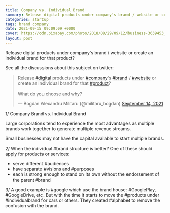 ```yaml
---
title: Company vs. Individual Brand
summary: Release digital products under company's brand / website or create an individual brand for that product?
categories: startup
tags: brand company
date: 2021-09-15 09:09:09 +0000
cover: https://cdn.pixabay.com/photo/2018/08/29/09/12/business-3639453_1280.jpg
layout: post
---
```


Release digital products under company's brand / website or create an individual brand for that product?

See all the discussions about this subject on twitter:

<blockquote class="twitter-tweet"><p lang="en" dir="ltr">Release <a href="https://twitter.com/hashtag/digital?src=hash&amp;ref_src=twsrc%5Etfw">#digital</a> products under <a href="https://twitter.com/hashtag/company?src=hash&amp;ref_src=twsrc%5Etfw">#company</a>&#39;s <a href="https://twitter.com/hashtag/brand?src=hash&amp;ref_src=twsrc%5Etfw">#brand</a> / <a href="https://twitter.com/hashtag/website?src=hash&amp;ref_src=twsrc%5Etfw">#website</a> or create an individual brand for that <a href="https://twitter.com/hashtag/product?src=hash&amp;ref_src=twsrc%5Etfw">#product</a>?<br><br>What do you choose and why?</p>&mdash; Bogdan Alexandru Militaru (@militaru_bogdan) <a href="https://twitter.com/militaru_bogdan/status/1437689293569511424?ref_src=twsrc%5Etfw">September 14, 2021</a></blockquote> <script async src="https://platform.twitter.com/widgets.js" charset="utf-8"></script>

1/ Company Brand vs. Individual Brand

Large corporations tend to experience the most advantages as multiple brands work together to generate multiple revenue streams. 

Small businesses may not have the capital available to start multiple brands. 

2/ When the individual #brand structure is better? One of these should apply for products or services:

- serve different #audiences
- have separate #visions and #purposes
- each is strong enough to stand on its own without the endorsement of the parent #brand 

3/ A good example is #google which use the brand house: #GooglePlay, #GoogleDrive, etc. But with the time it starts to move the #products under #individualbrand for cars or others. They created #alphabet to remove the confusion with the brand. 

